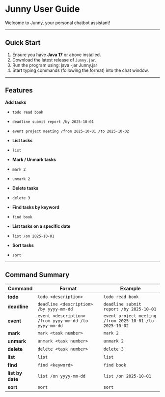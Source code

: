 # Junny User Guide

Welcome to Junny, your personal chatbot assistant!

---

## Quick Start
1. Ensure you have **Java 17** or above installed.
2. Download the latest release of `Junny.jar`.
3. Run the program using: java -jar Junny.jar
4. Start typing commands (following the format) into the chat window.

---

## Features
 **Add tasks**
- `todo read book`
- `deadline submit report /by 2025-10-01`
- `event project meeting /from 2025-10-01 /to 2025-10-02`

- **List tasks**
- `list`

- **Mark / Unmark tasks**
- `mark 2`
- `unmark 2`

- **Delete tasks**
- `delete 3`

- **Find tasks by keyword**
- `find book`

- **List tasks on a specific date**
- `list /on 2025-10-01`

- **Sort tasks**
- `sort`

---

## Command Summary
| Command   | Format | Example |
|-----------|--------|---------|
| **todo**  | `todo <description>` | `todo read book` |
| **deadline** | `deadline <description> /by yyyy-mm-dd` | `deadline submit report /by 2025-10-01` |
| **event** | `event <description> /from yyyy-mm-dd /to yyyy-mm-dd` | `event project meeting /from 2025-10-01 /to 2025-10-02` |
| **mark**  | `mark <task number>` | `mark 2` |
| **unmark**| `unmark <task number>` | `unmark 2` |
| **delete**| `delete <task number>` | `delete 3` |
| **list**  | `list` | `list` |
| **find**  | `find <keyword>` | `find book` |
| **list by date** | `list /on yyyy-mm-dd` | `list /on 2025-10-01` |
| **sort**  | `sort` | `sort` |
